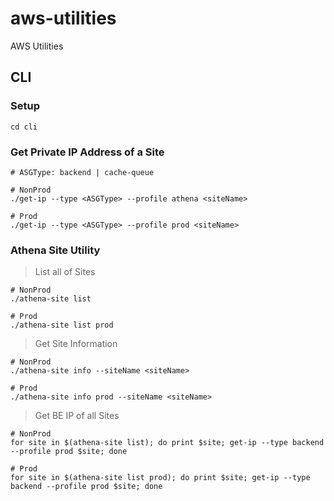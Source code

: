 # aws-utilities

AWS Utilities

## CLI

### Setup

```
cd cli
```

### Get Private IP Address of a Site

```
# ASGType: backend | cache-queue

# NonProd
./get-ip --type <ASGType> --profile athena <siteName>

# Prod
./get-ip --type <ASGType> --profile prod <siteName>
```

### Athena Site Utility

> List all of Sites

```
# NonProd
./athena-site list

# Prod
./athena-site list prod
```

> Get Site Information

```
# NonProd
./athena-site info --siteName <siteName>

# Prod
./athena-site info prod --siteName <siteName>
```

> Get BE IP of all Sites

```
# NonProd
for site in $(athena-site list); do print $site; get-ip --type backend --profile prod $site; done

# Prod
for site in $(athena-site list prod); do print $site; get-ip --type backend --profile prod $site; done
```

